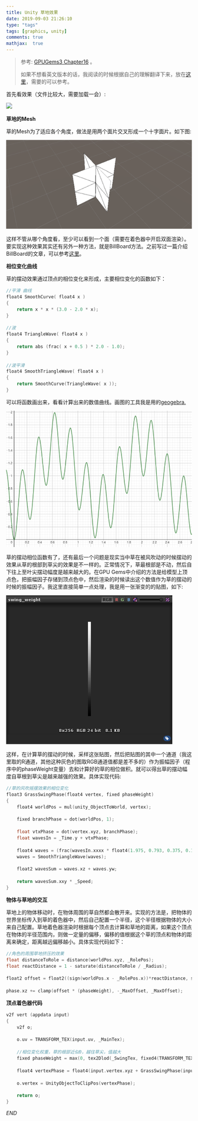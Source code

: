 ```yaml
---
title: Unity 草地效果
date: 2019-09-03 21:26:10
type: "tags"
tags: [graphics, unity]
comments: true
mathjax:  true
---
```




> 参考: [GPUGems3 Chapter16](https://developer.nvidia.com/gpugems/GPUGems3/gpugems3_ch16.html) 。
>
> 如果不想看英文版本的话，我阅读的时候根据自己的理解翻译下来，放在[这里](https://github.com/yiliangduan/grass_effect_lab/blob/master/gpu_gems3_ch16.pdf)，需要的可以参考。



首先看效果（文件比较大，需要加载一会）:

![](/images/graphics/grass/grass2.gif)<!-- more --> 



**草地的Mesh**



草的Mesh为了适应各个角度，做法是用两个面片交叉形成一个十字面片。如下图:

![](/images/graphics/grass/1.png)

这样不管从哪个角度看，至少可以看到一个面（需要在着色器中开启双面渲染）。要实现这种效果其实还有另外一种方法，就是BillBoard方法。之前写过一篇介绍BillBoard的文章，可以参考[这里](https://www.duanyiliang.com/2019/04/08/graphics/billboard_learning_note/)。



**相位变化曲线**



草的摆动效果通过顶点的相位变化来形成，主要相位变化的函数如下：

```c
//平滑 曲线
float4 SmoothCurve( float4 x )
{
    return x * x * (3.0 - 2.0 * x);
}

//波
float4 TriangleWave( float4 x )
{
    return abs (frac( x + 0.5 ) * 2.0 - 1.0);
}

//波平滑
float4 SmoothTriangleWave( float4 x )
{
    return SmoothCurve(TriangleWave( x ));
}
```



可以将函数画出来，看看计算出来的数值曲线。画图的工具我是用的[geogebra.](https://www.geogebra.org/graphing)



![](/images/graphics/grass/2.png)



草的摆动相位函数有了，还有最后一个问题是现实当中草在被风吹动的时候摆动的效果从草的根部到草尖的效果是不一样的。正常情况下，草最根部是不动，然后自下往上至叶尖摆动幅度是越来越大的。在GPU Gems中介绍的方法是给模型上顶点色，把振幅因子存储到顶点色中，然后渲染的时候读出这个数值作为草的摆动的时候的振幅因子。我这里直接简单一点处理，我是用一张渐变的的贴图，如下:

![](/images/graphics/grass/3.png)

这样，在计算草的摆动的时候，采样这张贴图，然后把贴图的其中一个通道（我这里取的R通道，其他这种灰色的图取RGB通道值都是差不多的）作为振幅因子（程序中的phaseWeight变量）去和计算好的草的相位做积。就可以得出草的摆动幅度自草根到草尖是越来越强的效果。具体实现代码:

```c
//草的风吹摇摆效果的相位变化
float3 GrassSwingPhase(float4 vertex, fixed phaseWeight)
{
	float4 worldPos = mul(unity_ObjectToWorld, vertex);

	fixed branchPhase = dot(worldPos, 1);

	float vtxPhase = dot(vertex.xyz, branchPhase);
	float wavesIn = _Time.y + vtxPhase;

	float4 waves = (frac(wavesIn.xxxx * float4(1.975, 0.793, 0.375, 0.193)) * 2.0 - 1.0) * _Speed * phaseWeight;
	waves = SmoothTriangleWave(waves);

	float2 wavesSum = waves.xz + waves.yw;

	return wavesSum.xxy * _Speed;
}
```





**物体与草地的交互**

草地上的物体移动时，在物体周围的草自然都会散开来。实现的方法是，把物体的世界坐标传入到草的着色器中，然后自己配置一个半径，这个半径根据物体的大小来自己配置。草地着色器渲染时根据每个顶点去计算和草地的距离，如果这个顶点在物体的半径范围内，则做一定量的偏移，偏移的值根据这个草的顶点和物体的距离来确定，距离越远偏移越小。具体实现代码如下：

```c
//角色的周围草地挤压的效果
float distanceToRole = distance(worldPos.xyz, _RolePos);
float reactDistance = 1 - saturate(distanceToRole / _Radius); 

float2 offset = float2((sign(worldPos.x - _RolePos.x))*reactDistance, sign(worldPos.z - _RolePos.z)*reactDistance);

phase.xz += clamp(offset * (phaseWeight), -_MaxOffset, _MaxOffset);
```





**顶点着色器代码**



```c
v2f vert (appdata input)
{
    v2f o;

    o.uv = TRANSFORM_TEX(input.uv, _MainTex);

    //相位变化权重，草的根部近似0，越往草尖，值越大
    fixed phaseWeight = max(0, tex2Dlod(_SwingTex, fixed4(TRANSFORM_TEX(input.uv, _SwingTex), 0, 0)).r);

    float4 vertexPhase = float4(input.vertex.xyz + GrassSwingPhase(input.vertex, phaseWeight), input.vertex.w);
    
    o.vertex = UnityObjectToClipPos(vertexPhase);

    return o;
}
```



*END*
